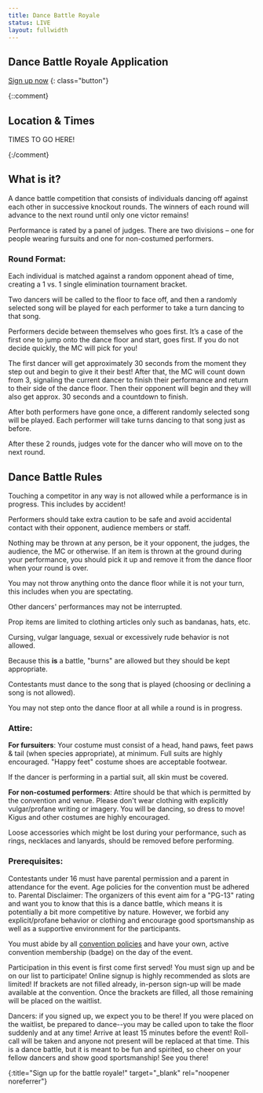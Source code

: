 ```yaml
---
title: Dance Battle Royale
status: LIVE
layout: fullwidth
---
```


<div class="one-full bg-one textcenter">
<div class="page-wrapper">

## Dance Battle Royale Application

[Sign up now][reglink]
{: class="button"}

</div>
</div>



{::comment}
<div class="one-full bg-two hide">
<div class="page-wrapper">

## Location &amp; Times

TIMES TO GO HERE!

</div>
</div>
{:/comment}



<div class="one-full bg-two hide">
<div class="page-wrapper">


## What is it?

A dance battle competition that consists of individuals dancing off against each other in successive knockout rounds. The winners of each round will advance to the next round until only one victor remains!

Performance is rated by a panel of judges. There are two divisions – one for people wearing fursuits and one for non-costumed performers.



### Round Format:

Each individual is matched against a random opponent ahead of time, creating a 1 vs. 1 single elimination tournament bracket.

Two dancers will be called to the floor to face off, and then a randomly selected song will be played for each performer to take a turn dancing to that song.

Performers decide between themselves who goes first. It’s a case of the first one to jump onto the dance floor and start, goes first. If you do not decide quickly, the MC will pick for you!

The first dancer will get approximately 30 seconds from the moment they step out and begin to give it their best! After that, the MC will count down from 3, signaling the current dancer to finish their performance and return to their side of the dance floor. Then their opponent will begin and they will also get approx. 30 seconds and a countdown to finish.

After both performers have gone once, a different randomly selected song will be played. Each performer will take turns dancing to that song just as before.

After these 2 rounds, judges vote for the dancer who will move on to the next round.


</div>
</div>




<div class="one-full bg-four">
<div class="page-wrapper">

## Dance Battle Rules

Touching a competitor in any way is not allowed while a performance is in progress. This includes by accident!

Performers should take extra caution to be safe and avoid accidental contact with their opponent, audience members or staff.

Nothing may be thrown at any person, be it your opponent, the judges, the audience, the MC or otherwise. If an item is thrown at the ground during your performance, you should pick it up and remove it from the dance floor when your round is over.

You may not throw anything onto the dance floor while it is not your turn, this includes when you are spectating.

Other dancers' performances may not be interrupted.

Prop items are limited to clothing articles only such as bandanas, hats, etc.

Cursing, vulgar language, sexual or excessively rude behavior is not allowed.

Because this **is** a battle, "burns" are allowed but they should be kept appropriate.

Contestants must dance to the song that is played (choosing or declining a song is not allowed).

You may not step onto the dance floor at all while a round is in progress.


### Attire:

**For fursuiters**: Your costume must consist of a head, hand paws, feet paws & tail (when species appropriate), at minimum. Full suits are highly encouraged. "Happy feet" costume shoes are acceptable footwear.

If the dancer is performing in a partial suit, all skin must be covered.

**For non-costumed performers**: Attire should be that which is permitted by the convention and venue. Please don't wear clothing with explicitly vulgar/profane writing or imagery. You will be dancing, so dress to move! Kigus and other costumes are highly encouraged.

Loose accessories which might be lost during your performance, such as rings, necklaces and lanyards, should be removed before performing.



### Prerequisites:

Contestants under 16 must have parental permission and a parent in attendance for the event. Age policies for the convention must be adhered to. Parental Disclaimer: The organizers of this event aim for a "PG-13" rating and want you to know that this is a dance battle, which means it is potentially a bit more competitive by nature. However, we forbid any explicit/profane behavior or clothing and encourage good sportsmanship as well as a supportive environment for the participants.

You must abide by all <a href="/policies/">convention policies</a> and have your own, active convention membership (badge) on the day of the event.

Participation in this event is first come first served! You must sign up and be on our list to participate! Online signup is highly recommended as slots are limited! If brackets are not filled already, in-person sign-up will be made available at the convention. Once the brackets are filled, all those remaining will be placed on the waitlist.

Dancers: if you signed up, we expect you to be there! If you were placed on the waitlist, be prepared to dance--you may be called upon to take the floor suddenly and at any time! Arrive at least 15 minutes before the event! Roll-call will be taken and anyone not present will be replaced at that time. This is a dance battle, but it is meant to be fun and spirited, so cheer on your fellow dancers and show good sportsmanship! See you there!


<div class="accordion-list">
</div>


</div>
</div>


[reglink]: https://goo.gl/forms/4L3RCawfRJH4zSk02
{:title="Sign up for the battle royale!" target="_blank" rel="noopener noreferrer"}